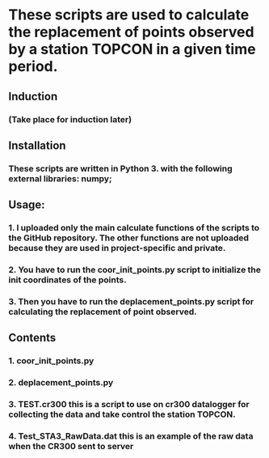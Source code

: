 # These scripts are used to calculate the replacement of points observed by a station TOPCON in a given time period.
## Induction
### (Take place for induction later)
## Installation
### These scripts are written in Python 3. with the following external libraries: numpy;
## Usage:
### 1. I uploaded only the main calculate functions of the scripts to the GitHub repository. The other functions are not uploaded because they are used in project-specific and private.
### 2. You have to run the coor_init_points.py script to initialize the init coordinates of the points.
### 3. Then you have to run the deplacement_points.py script for calculating the replacement of point observed.

## Contents
### 1. coor_init_points.py
### 2. deplacement_points.py
### 3. TEST.cr300 this is a script to use on cr300 datalogger for collecting the data and take control the station TOPCON.
### 4. Test_STA3_RawData.dat this is an example of the raw data when the CR300 sent to server



